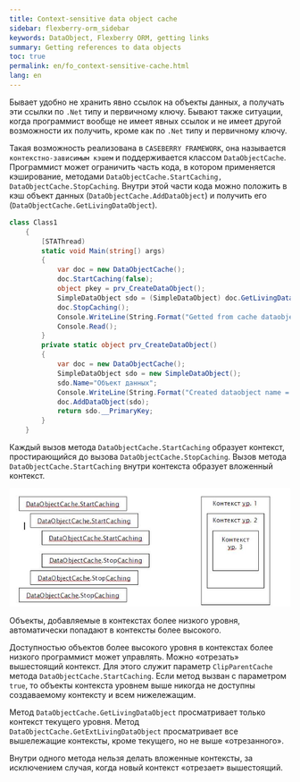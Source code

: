 ```yaml
---
title: Context-sensitive data object cache
sidebar: flexberry-orm_sidebar
keywords: DataObject, Flexberry ORM, getting links
summary: Getting references to data objects
toc: true
permalink: en/fo_context-sensitive-cache.html
lang: en
---
```


Бывает удобно не хранить явно ссылок на объекты данных, а получать эти ссылки по `.Net` типу и первичному ключу. Бывают также ситуации, когда программист вообще не имеет явных ссылок и не имеет другой возможности их получить, кроме как по `.Net` типу и первичному ключу.

Такая возможность реализована в `CASEBERRY FRAMEWORK`, она называется `контекстно-зависимым кэшем` и поддерживается  классом `DataObjectCache`. Программист может ограничить часть кода, в котором применяется кэширование, методами `DataObjectCache.StartCaching, DataObjectCache.StopCaching`. Внутри этой части кода можно положить в кэш объект данных (`DataObjectCache.AddDataObject`) и получить его (`DataObjectCache.GetLivingDataObject`).

```csharp
class Class1
	{
		[STAThread)
		static void Main(string[) args)
		{
            var doc = new DataObjectCache();
			doc.StartCaching(false);
			object pkey = prv_CreateDataObject();
			SimpleDataObject sdo = (SimpleDataObject) doc.GetLivingDataObject(typeof(SimpleDataObject), pkey);
			doc.StopCaching();
			Console.WriteLine(String.Format("Getted from cache dataobject name = {0}",sdo.Name));
			Console.Read();
		}
		private static object prv_CreateDataObject()
		{
            var doc = new DataObjectCache();
			SimpleDataObject sdo = new SimpleDataObject();			
			sdo.Name="Объект данных";
			Console.WriteLine(String.Format("Created dataobject name = {0}",sdo.Name));
			doc.AddDataObject(sdo);
			return sdo.__PrimaryKey;
		}
	}
```

Каждый вызов метода `DataObjectCache.StartCaching` образует контекст, простирающийся до вызова `DataObjectCache.StopCaching`.  Вызов метода `DataObjectCache.StartCaching` внутри контекста образует вложенный контекст.

![](/images/pages/products/flexberry-orm/data-object/sensitive-cache.png)

Объекты, добавляемые в контекстах более низкого уровня, автоматически попадают в контексты более высокого.

Доступностью объектов более высокого уровня в контекстах более низкого программист может управлять. Можно «отрезать» вышестоящий контекст. Для этого служит параметр `ClipParentCache` метода `DataObjectCache.StartCaching`. Если метод вызван с параметром `true`, то объекты контекста уровнем выше никогда не доступны создаваемому контексту и всем нижележащим.

Метод `DataObjectCache.GetLivingDataObject` просматривает только контекст текущего уровня.
Метод `DataObjectCache.GetExtLivingDataObject` просматривает все вышележащие контексты, кроме текущего, но не выше «отрезанного».

Внутри одного метода нельзя делать вложенные контексты, за исключением случая, когда новый контекст «отрезает» вышестоящий.

